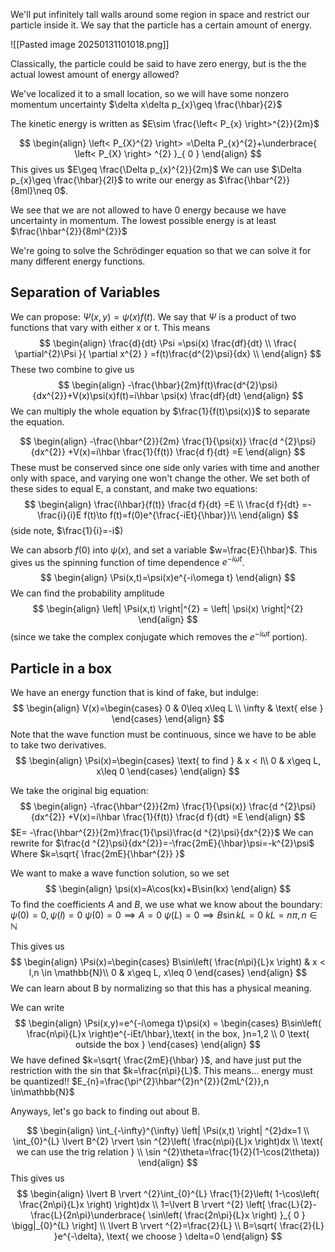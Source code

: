 We'll put infinitely tall walls around some region in space and restrict our particle inside it. We say that the particle has a certain amount of energy.

![[Pasted image 20250131101018.png]]

Classically, the particle could be said to have zero energy, but is the the actual lowest amount of energy allowed?

We've localized it to a small location, so we will have some nonzero momentum uncertainty $\delta x\delta p_{x}\geq \frac{\hbar}{2}$

The kinetic energy is written as $E\sim \frac{\left< P_{x} \right>^{2}}{2m}$

$$
\begin{align}
\left< P_{X}^{2} \right> =\Delta P_{x}^{2}+\underbrace{ \left< P_{X} \right> ^{2} }_{ 0 }
\end{align}
$$
This gives us $E\geq \frac{\Delta p_{x}^{2}}{2m}$
We can use $\Delta p_{x}\geq \frac{\hbar}{2l}$ to write our energy as $\frac{\hbar^{2}}{8ml}\neq 0$.

We see that we are not allowed to have 0 energy because we have uncertainty in momentum. The lowest possible energy is at least $\frac{\hbar^{2}}{8ml^{2}}$

We're going to solve the Schrödinger equation so that we can solve it for many different energy functions.


## Separation of Variables

We can propose: $\Psi(x,y)=\psi(x)f(t)$. We say that $\Psi$ is a product of two functions that vary with either x or t. 
This means
$$
\begin{align}
\frac{d}{dt} \Psi =\psi(x) \frac{df}{dt} \\
\frac{ \partial^{2}\Psi }{ \partial x^{2} } =f(t)\frac{d^{2}\psi}{dx} \\
\end{align}
$$
These two combine to give us
$$
\begin{align}
-\frac{\hbar}{2m}f(t)\frac{d^{2}\psi}{dx^{2}}+V(x)\psi(x)f(t)=i\hbar \psi(x) \frac{df}{dt}
\end{align}
$$
We can multiply the whole equation by $\frac{1}{f(t)\psi(x)}$ to separate the equation.

$$
\begin{align}
-\frac{\hbar^{2}}{2m} \frac{1}{\psi(x)} \frac{d ^{2}\psi}{dx^{2}} +V(x)=i\hbar \frac{1}{f(t)} \frac{d f}{dt} =E 
\end{align}
$$
These must be conserved since one side only varies with time and another only with space, and varying one won't change the other. We set both of these sides to equal E, a constant, and make two equations:
$$
\begin{align}
\frac{i\hbar}{f(t)} \frac{d f}{dt} =E \\
\frac{d f}{dt} =-\frac{i}{i}E f(t)\to  f(t)=f(0)e^{\frac{-iEt}{\hbar}}\\
\end{align}
$$
(side note, $\frac{1}{i}=-i$)

We can absorb $f(0)$ into $\psi(x)$, and set a variable $w=\frac{E}{\hbar}$. This gives us the spinning function of time dependence $e^{-i\omega t}$.
$$
\begin{align}
\Psi(x,t)=\psi(x)e^{-i\omega t}
\end{align}
$$
We can find the probability amplitude
$$
\begin{align}
\left| \Psi(x,t) \right|^{2} = \left| \psi(x) \right|^{2} 
\end{align}
$$
(since we take the complex conjugate which removes the $e^{-i\omega t}$ portion). 

## Particle in a box

We have an energy function that is kind of fake, but indulge:
$$
\begin{align}
V(x)=\begin{cases}
0 & 0\leq x\leq L \\
\infty & \text{ else }
\end{cases}
\end{align}
$$
Note that the wave function must be continuous, since we have to be able to take two derivatives.
$$
\begin{align}
\Psi(x)=\begin{cases}
 \text{ to find } & x < l\\ 
0 & x\geq L, x\leq 0
\end{cases}
\end{align}
$$

We take the original big equation:
$$
\begin{align}
-\frac{\hbar^{2}}{2m} \frac{1}{\psi(x)} \frac{d ^{2}\psi}{dx^{2}} +V(x)=i\hbar \frac{1}{f(t)} \frac{d f}{dt} =E 
\end{align}
$$
$E= -\frac{\hbar^{2}}{2m}\frac{1}{\psi}\frac{d ^{2}\psi}{dx^{2}}$
We can rewrite for $\frac{d ^{2}\psi}{dx^{2}}=-\frac{2mE}{\hbar}\psi=-k^{2}\psi$
Where $k=\sqrt{ \frac{2mE}{\hbar^{2}} }$

We want to make a wave function solution, so we set
$$
\begin{align}
\psi(x)=A\cos(kx)+B\sin(kx)
\end{align}
$$
To find the coefficients $A\text{ and } B$, we use what we know about the boundary: $\psi(0)=0,\psi(l)=0$
$\psi(0)=0\implies A=0$
$\psi(L)=0\implies B\sin kL=0$
$kL=n\pi,n \in \mathbb{N}$

This gives us
$$
\begin{align}
\Psi(x)=\begin{cases}
B\sin\left( \frac{n\pi}{L}x \right) & x < l,n \in \mathbb{N}\\ 
0 & x\geq L, x\leq 0
\end{cases}
\end{align}
$$
We can learn about B by normalizing so that this has a physical meaning.

We can write 
$$
\begin{align}
\Psi(x,y)=e^{-i\omega t}\psi(x) = \begin{cases}
B\sin\left( \frac{n\pi}{L}x \right)e^{-iEt/\hbar},\text{ in the box, }n=1,2 \\
0 \text{ outside the box }
\end{cases}
\end{align}
$$
We have defined $k=\sqrt{ \frac{2mE}{\hbar} }$, and have just put the restriction with the sin that $k=\frac{n\pi}{L}$. This means... energy must be quantized!!
$E_{n}=\frac{\pi^{2}\hbar^{2}n^{2}}{2mL^{2}},n \in\mathbb{N}$

Anyways, let's go back to finding out about B.

$$
\begin{align}
\int_{-\infty}^{\infty} \left| \Psi(x,t) \right| ^{2}dx=1 \\
\int_{0}^{L} \lvert B^{2} \rvert \sin ^{2}\left( \frac{n\pi}{L}x \right)dx \\
\text{ we can use the trig relation } \\
\sin ^{2}\theta=\frac{1}{2}(1-\cos(2\theta))
\end{align}
$$
This gives us
$$
\begin{align}
\lvert B \rvert ^{2}\int_{0}^{L} \frac{1}{2}\left( 1-\cos\left( \frac{2n\pi}{L}x \right) \right)dx  \\
1=\lvert B \rvert ^{2} \left[ \frac{L}{2}-\frac{L}{2n\pi}\underbrace{ \sin\left( \frac{2n\pi}{L}x \right) }_{ 0 } \bigg|_{0}^{L}   \right]  \\
\lvert B \rvert ^{2}=\frac{2}{L} \\
B=\sqrt{ \frac{2}{L} }e^{-\delta}, \text{ we choose } \delta=0
\end{align}
$$

